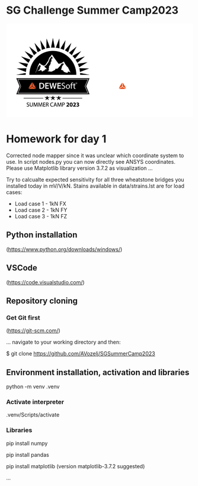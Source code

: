 # SG Challenge Summer Camp2023

![Summer Camp 2023](Summer-Camp.png)

# Homework for day 1
Corrected node mapper since it was unclear which coordinate system to use.
In script nodes.py you can now directly see ANSYS coordinates.
Please use Matplotlib library version 3.7.2 as visualization ...  

Try to calcualte expected sensitivity for all three wheatstone bridges you installed today in mV/V/kN. 
Stains available in data/strains.lst are for load cases:
- Load case 1 - 1kN FX
- Load case 2 - 1kN FY
- Load case 3 - 1kN FZ




## Python installation
(https://www.python.org/downloads/windows/)
## VSCode
(https://code.visualstudio.com/)
## Repository cloning
### Get Git first
(https://git-scm.com/)

... navigate to your working directory and then:

$ git clone https://github.com/AVozelj/SGSummerCamp2023
## Environment installation, activation and libraries

python -m venv .venv   

### Activate interpreter

.venv/Scripts/activate

### Libraries
pip install numpy

pip install pandas

pip install matplotlib (version matplotlib-3.7.2 suggested)

...
